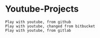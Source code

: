 # Youtube-Projects
	Play with youtube, from github
	Play with youtube, changed from bitbucket
	Play with youtube, from gitlab
